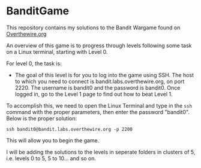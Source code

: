 # BanditGame
This repository contains my solutions to the Bandit Wargame found on [Overthewire.org](https://Overthewire.org)

An overview of this game is to progress through levels following some task on a Linux terminal, starting with Level 0.

For level 0, the task is:

- The goal of this level is for you to log into the game using SSH. The host to which you need to connect is bandit.labs.overthewire.org, on port 2220. The username is bandit0 and the password is bandit0. Once logged in, go to the Level 1 page to find out how to beat Level 1.

To accomplish this, we need to open the Linux Terminal and type in the `ssh` command with the proper parameters, then enter the password "bandit0". Below is the proper solution:
```
ssh bandit0@bandit.labs.overthewire.org -p 2200
```
This will allow you to begin the game.

I will be adding the solutions to the levels in seperate folders in clusters of 5, i.e. levels 0 to 5, 5 to 10... and so on.
